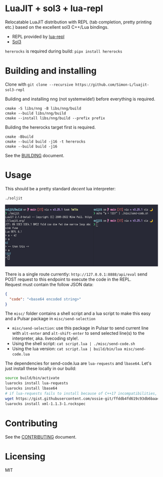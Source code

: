 # LuaJIT + sol3 + lua-repl

Relocatable LuaJIT distribution with REPL (tab completion, pretty printing etc.) based on the excellent sol3 C++/Lua bindings.

* REPL provided by [lua-repl](https://github.com/hoelzro/lua-repl)
* [Sol3](https://github.com/ThePhD/sol2)

`hererocks` is required during build: `pipx install hererocks`

# Building and installing

Clone with `git clone --recursive https://github.com/Simon-L/luajit-sol3-repl`

Building and installing nng (not systemwide!) before everything is required.
```
cmake -S libs/nng -B libs/nng/build
cmake --build libs/nng/build
cmake --install libs/nng/build --prefix prefix
```

Building the hererocks target first is required.
```
cmake -Bbuild
cmake --build build -j16 -t hererocks
cmake --build build -j16
```

See the [BUILDING](BUILDING.md) document.

# Usage

This should be a pretty standard *decent* lua interpreter:
```
./soljit
```

![Example screenshot](./example.png)

There is a single route currently: `http://127.0.0.1:8888/api/eval` send POST request to this endpoint to execute the code in the REPL.  
Request must contain the follow JSON data:
```json
{
  "code": "<base64 encoded string>"
}
```

The `misc/` folder contains a shell script and a lua script to make this easy and a Pulsar package in `misc/send-selection`

- `misc/send-selection`: use this package in Pulsar to send current line with `alt-enter` and `alt-shift-enter` to send selected line(s) to the interpreter, aka. livecoding style!.
- Using the shell script: `cat script.lua | ./misc/send-code.sh`
- Using the lua version: `cat script.lua | build/bin/lua misc/send-code.lua`

The dependencies for send-code.lua are `lua-requests` and `lbase64`. Let's just install these locally in our build:
```bash
source build/bin/activate
luarocks install lua-requests
luarocks install lbase64
# if lua-requests fails to install because of C++17 incompatibilities, run this first and try again:
wget https://gist.githubusercontent.com/ossie-git/ffddb4fd619c93db6baa45b62a65b89b/raw/09cc71a13ed3c7e772e51bba01c0602b1e7504c8/xml-1.1.3-1.rockspec
luarocks install xml-1.1.3-1.rockspec
```


# Contributing

See the [CONTRIBUTING](CONTRIBUTING.md) document.

# Licensing

MIT

